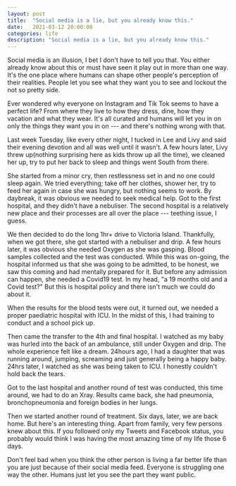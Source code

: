 ```yaml
---
layout: post
title:  "Social media is a lie, but you already know this."
date:   2021-03-12 20:00:00
categories: life
description: "Social media is a lie, but you already know this."
---
```

Social media is an illusion, I bet I don't have to tell you that. You either already know about this or must have seen it play out in more than one way. It's the one place where humans can shape other people's perception of their realities. People let you see what they want you to see and lockout the not so pretty side.

Ever wondered why everyone on Instagram and Tik Tok seems to have a perfect life? From where they live to how they dress, dine, how they vacation and what they wear. It's all curated and humans will let you in on only the things they want you in on --- and there's nothing wrong with that.

Last week Tuesday, like every other night, I tucked in Lee and Livy and said their evening devotion and all was well until it wasn't. A few hours later, Livy threw up(nothing surprising here as kids throw up all the time), we cleaned her up, try to put her back to sleep and things went South from there.

She started from a minor cry, then restlessness set in and no one could sleep again. We tried everything; take off her clothes, shower her, try to feed her again in case she was hungry, but nothing seems to work. By daybreak, it was obvious we needed to seek medical help. Got to the first hospital, and they didn't have a nebuliser. The second hospital is a relatively new place and their processes are all over the place --- teething issue, I guess.

We then decided to do the long 1hr+ drive to Victoria Island. Thankfully, when we got there, she got started with a nebuliser and drip. A few hours later, it was obvious she needed Oxygen as she was gasping. Blood samples collected and the test was conducted. While this was on-going, the hospital informed us that she was going to be admitted, to be honest, we saw this coming and had mentally prepared for it. But before any admission can happen, she needed a Covid19 test. In my head, "a 19 months old and a Covid test?" But this is hospital policy and there isn't much we could do about it.

When the results for the blood tests were out, it turned out, we needed a proper paediatric hospital with ICU. In the midst of this, I had training to conduct and a school pick up.

Then came the transfer to the 4th and final hospital. I watched as my baby was hurled into the back of an ambulance, still under Oxygen and drip. The whole experience felt like a dream. 24hours ago, I had a daughter that was running around, jumping, screaming and just generally being a happy baby. 24hrs later, I watched as she was being taken to ICU. I honestly couldn't hold back the tears.

Got to the last hospital and another round of test was conducted, this time around, we had to do an Xray. Results came back, she had pneumonia, bronchopneumonia and foreign bodies in her lungs.

Then we started another round of treatment. Six days, later, we are back home. But here's an interesting thing. Apart from family, very few persons knew about this. If you followed only my Tweets and Facebook status, you probably would think I was having the most amazing time of my life those 6 days.

Don't feel bad when you think the other person is living a far better life than you are just because of their social media feed. Everyone is struggling one way the other. Humans just let you see the part they want public.
